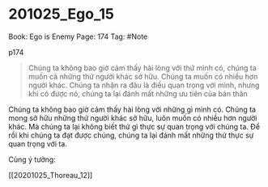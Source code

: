 # 201025_Ego_15

Book: Ego is Enemy
Page: 174
Tag: #Note

p174

> Chúng ta không bao giờ cảm thấy hài lòng với thứ mình có, chúng ta muốn cả những thứ người khác sở hữu. Chúng ta muốn có nhiều hơn người khác. Chúng ta nhận ra đâu là điều quan trọng với mình, nhưng khi có được nó, chúng ta lại đánh mất những ưu tiên của bản thân

Chúng ta không bao giờ cảm thấy hài lòng với những gì mình có. Chúng ta mong sở hữu những thứ người khác sở hữu, luôn muốn có nhiều hơn người khác. Mà chúng ta lại không biết thứ gì thực sự quan trọng với chúng ta. Để rồi khi chúng ta đạt được chúng, chúng ta lại đánh mất những thứ thực sự quan trọng với ta.

Cùng ý tưởng:

[[20201025_Thoreau_12]]